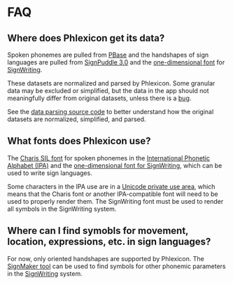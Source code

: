 # FAQ

## Where does Phlexicon get its data?

Spoken phonemes are pulled from [PBase](https://pbase.phon.chass.ncsu.edu/)
and the handshapes of sign languages are pulled from [SignPuddle 3.0](https://signpuddle.org/)
and the [one-dimensional font](https://www.sutton-signwriting.io/#fonts) for [SignWriting](https://www.signwriting.org/about).

These datasets are normalized and parsed by Phlexicon.
Some granular data may be excluded or simplified, but the data in the app
should not meaningfully differ from original datasets,
unless there is a [bug](https://github.com/mxskylar/phlexicon/issues).

See the [data parsing source code](https://github.com/mxskylar/phlexicon/blob/main/ci/app/init.ts)
to better understand how the original datasets are normalized, simplified, and parsed.

## What fonts does Phlexicon use?

The [Charis SIL font](https://software.sil.org/charis/) for spoken phonemes in the
[International Phonetic Alphabet (IPA)](https://en.wikipedia.org/wiki/International_Phonetic_Alphabet)
and the [one-dimensional font for SignWriting](https://www.sutton-signwriting.io/#fonts),
which can be used to write sign languages.

Some characters in the IPA use are in a [Unicode private use area](https://en.wikipedia.org/wiki/Private_Use_Areas),
which means that the Charis font or another IPA-compatible font will need to be used to properly render them.
The SignWriting font must be used to render all symbols in the SignWriting system.

## Where can I find symobls for movement, location, expressions, etc. in sign languages?

For now, only oriented handshapes are supported by Phlexicon. The [SignMaker tool](https://www.signbank.org/signmaker/#)
can be used to find symbols for other phonemic parameters in the [SignWriting](https://www.signwriting.org/about) system.